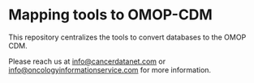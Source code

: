 # Mapping tools to OMOP-CDM

This repository centralizes the tools to convert databases to the OMOP CDM.

Please reach us at info@cancerdatanet.com or info@oncologyinformationservice.com for more information.
